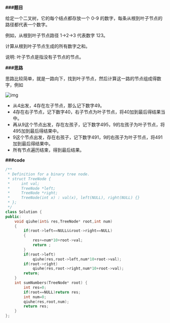 **###题目**

给定一个二叉树，它的每个结点都存放一个 0-9 的数字，每条从根到叶子节点的路径都代表一个数字。

例如，从根到叶子节点路径 1->2->3 代表数字 123。

计算从根到叶子节点生成的所有数字之和。

说明: 叶子节点是指没有子节点的节点。

**###思路**

思路比较简单，就是一路向下，找到叶子节点，然后计算这一路的节点组成得数字，例如

![img](https://pic1.zhimg.com/80/v2-fbcd41cda3ade17c6aec2656bff57a18_720w.jpg)

- 从4出发，4存在左子节点，那么记下数字49。
- 4存在右子节点，记下数字40，右子节点为叶子节点，将40加到最后得结果当中。
- 再从9这个节点出发，存在左孩子，记下数字495，9的左孩子为叶子节点，将495加到最后得结果中。
- 9这个节点出发，存在右孩子，记下数字491，9的右孩子为叶子节点，将491加到最后得结果中。
- 所有节点遍历结束，得到最后结果。

**###code**

```cpp
/**
 * Definition for a binary tree node.
 * struct TreeNode {
 *     int val;
 *     TreeNode *left;
 *     TreeNode *right;
 *     TreeNode(int x) : val(x), left(NULL), right(NULL) {}
 * };
 */
class Solution {
public:
    void qiuhe(int& res,TreeNode* root,int num)
    {
        if(root->left==NULL&&root->right==NULL)
        {
            res+=num*10+root->val;
            return ;
        }
        if(root->left)
            qiuhe(res,root->left,num*10+root->val);
        if(root->right)
            qiuhe(res,root->right,num*10+root->val);
        return;
    }
    int sumNumbers(TreeNode* root) {
        int res=0;
        if(root==NULL)return res;
        int num=0;
        qiuhe(res,root,num);
        return res;
    }
};
```